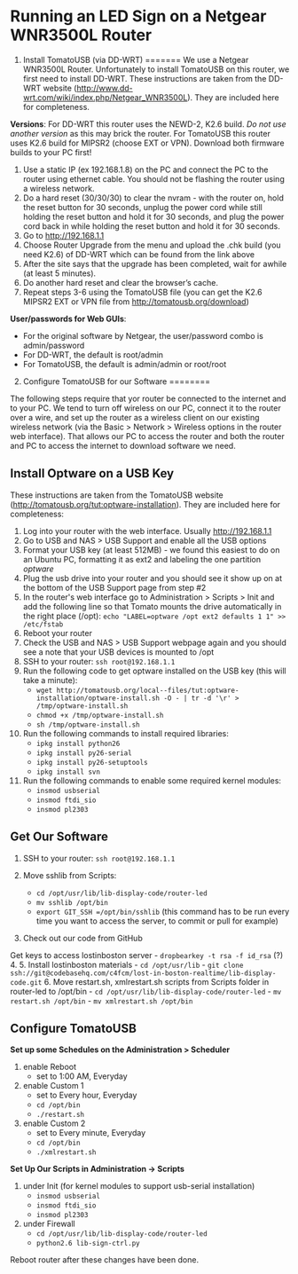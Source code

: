 Running an LED Sign on a Netgear WNR3500L Router
=======
1) Install TomatoUSB (via DD-WRT)
=======
We use a Netgear WNR3500L Router.  Unfortunately to install TomatoUSB on this router, we first need to install DD-WRT.  These instructions are taken from the DD-WRT website (<http://www.dd-wrt.com/wiki/index.php/Netgear_WNR3500L>).  They are included here for completeness.

**Versions**: For DD-WRT this router uses the NEWD-2, K2.6 build. _Do not use another version_ as this may brick the router.  For TomatoUSB this router uses K2.6 build for MIPSR2 (choose EXT or VPN).  Download both firmware builds to your PC first!

1. Use a static IP (ex 192.168.1.8) on the PC and connect the PC to the router using ethernet cable. You should not be flashing the router using a wireless network.
2. Do a hard reset (30/30/30) to clear the nvram - with the router on, hold the reset button for 30 seconds, unplug the power cord while still holding the reset button and hold it for 30 seconds, and plug the power cord back in while holding the reset button and hold it for 30 seconds. 
3. Go to http://192.168.1.1
4. Choose Router Upgrade from the menu and upload the .chk build (you need K2.6) of DD-WRT which can be found from the link above
5. After the site says that the upgrade has been completed, wait for awhile (at least 5 minutes).
6. Do another hard reset and clear the browser’s cache.
7. Repeat steps 3-6 using the TomatoUSB file (you can get the K2.6 MIPSR2 EXT or VPN file from <http://tomatousb.org/download>)

**User/passwords for Web GUIs**:
 
- For the original software by Netgear, the user/password combo is admin/password
- For DD-WRT, the default is root/admin
- For TomatoUSB, the default is admin/admin or root/root

2) Configure TomatoUSB for our Software 
========

The following steps require that yor router be connected to the internet and to your PC.  We tend to turn off wireless on our PC, connect it to the router over a wire, and set up the router as a wireless client on our existing wireless network (via the Basic > Network > Wireless options in the router web interface).  That allows our PC to access the router and both the router and PC to access the internet to download software we need.

Install Optware on a USB Key
--------
These instructions are taken from the TomatoUSB website (<http://tomatousb.org/tut:optware-installation>).  They are included here for completeness:

1. Log into your router with the web interface. Usually http://192.168.1.1
2. Go to USB and NAS > USB Support and enable all the USB options
3. Format your USB key (at least 512MB) - we found this easiest to do on an Ubuntu PC, formatting it as ext2 and labeling the one partition _optware_
4. Plug the usb drive into your router and you should see it show up on at the bottom of the USB Support page from step #2
5. In the router's web interface go to Administration > Scripts > Init and add the following line so that Tomato mounts the drive automatically in the right place (/opt):
    `echo "LABEL=optware /opt ext2 defaults 1 1" >> /etc/fstab`
6. Reboot your router
7. Check the USB and NAS > USB Support webpage again and you should see a note that your USB devices is mounted to /opt
8. SSH to your router: `ssh root@192.168.1.1`
9. Run the following code to get optware installed on the USB key (this will take a minute):
    - `wget http://tomatousb.org/local--files/tut:optware-installation/optware-install.sh -O - | tr -d '\r' > /tmp/optware-install.sh`
	- `chmod +x /tmp/optware-install.sh`
	- `sh /tmp/optware-install.sh`
10. Run the following commands to install required libraries:
	- `ipkg install python26`
	- `ipkg install py26-serial`
	- `ipkg install py26-setuptools`
	- `ipkg install svn`
11. Run the following commands to enable some required kernel modules:
	- `insmod usbserial`
	- `insmod ftdi_sio`
	- `insmod pl2303`

Get Our Software
--------

1. SSH to your router: `ssh root@192.168.1.1`
3. Move sshlib from Scripts:
	- `cd /opt/usr/lib/lib-display-code/router-led`
	- `mv sshlib /opt/bin`
	- `export GIT_SSH =/opt/bin/sshlib` (this command has to be run every time you want to access the server, to commit or pull for example)

2. Check out our code from GitHub

Get keys to access lostinboston server
	- `dropbearkey -t rsa -f id_rsa` (?)
4. 
5. Install lostinboston materials
	- `cd /opt/usr/lib`
	- `git clone ssh://git@codebasehq.com/c4fcm/lost-in-boston-realtime/lib-display-code.git`
6. Move restart.sh, xmlrestart.sh scripts from Scripts folder in router-led to /opt/bin 
	- `cd /opt/usr/lib/lib-display-code/router-led`
	- `mv restart.sh /opt/bin`
    - `mv xmlrestart.sh /opt/bin`

Configure TomatoUSB
--------

**Set up some Schedules on the Administration > Scheduler**

1. enable Reboot
	- set to 1:00 AM, Everyday
2. enable Custom 1
	- set to Every hour, Everyday 
	- `cd /opt/bin`
    - `./restart.sh`
3. enable Custom 2
	- set to Every minute, Everyday 
	- `cd /opt/bin`
    - `./xmlrestart.sh`

**Set Up Our Scripts in Administration -> Scripts**

1. under Init (for kernel modules to support usb-serial installation)
	- `insmod usbserial`
	- `insmod ftdi_sio`
	- `insmod pl2303`
2. under Firewall
	- `cd /opt/usr/lib/lib-display-code/router-led`
	- `python2.6 lib-sign-ctrl.py`

Reboot router after these changes have been done.
